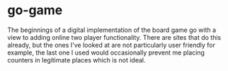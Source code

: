 # go-game

The beginnings of a digital implementation of the board game go with a view to adding online two player functionality. There are sites that do this already, but the ones I've looked at are not particularly user friendly for example, the last one I used would occasionally prevent me placing counters in legitimate places which is not ideal.
